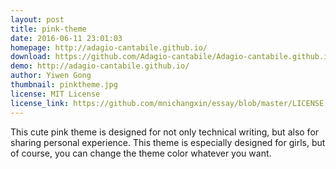 ```yaml
---
layout: post
title: pink-theme
date: 2016-06-11 23:01:03
homepage: http://adagio-cantabile.github.io/
download: https://github.com/Adagio-cantabile/Adagio-cantabile.github.io/archive/master.zip
demo: http://adagio-cantabile.github.io/
author: Yiwen Gong
thumbnail: pinktheme.jpg
license: MIT License
license_link: https://github.com/mnichangxin/essay/blob/master/LICENSE.md
---
```


This cute pink theme is designed for not only technical writing, but also for sharing personal experience. This theme is especially designed for girls, but of course, you can change the theme color whatever you want.
